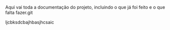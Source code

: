 Aqui vai toda a documentação do projeto, incluindo o que já foi feito e o que falta fazer.git 

ljcbksdcbajhbasjhcsaic